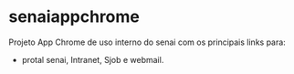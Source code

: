 senaiappchrome
==============

Projeto App Chrome de uso interno do senai com os principais links para:
 - protal senai, Intranet, Sjob e webmail.
